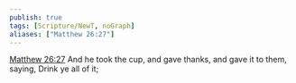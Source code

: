 ```yaml
---
publish: true
tags: [Scripture/NewT, noGraph]
aliases: ["Matthew 26:27"]
---
```

[Matthew 26:27](https://churchofjesuschrist.org/study/scriptures/nt/matt/26?lang=eng&id=p27#p27) And he took the cup, and gave thanks, and gave it to them, saying, Drink ye all of it;
